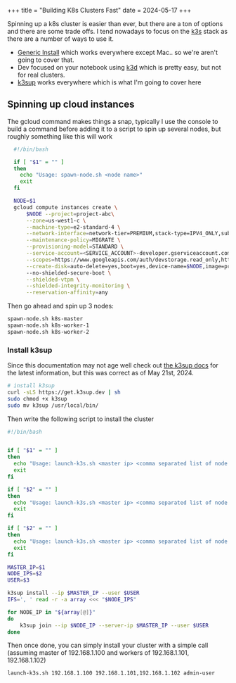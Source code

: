 +++
title = "Building K8s Clusters Fast"
date = 2024-05-17
+++

Spinning up a k8s cluster is easier than ever, but there are a ton of options and there are some trade offs. I tend nowadays to focus on the [k3s](https://k3s.io/) stack as there are a number of ways to use it.

* [Generic Install](https://k3s.io/) which works everywhere except Mac.. so we're aren't going to cover that.
* Dev focused on your notebook using [k3d](https://k3d.io/v5.6.3/) which is pretty easy, but not for real clusters.
* [k3sup](https://github.com/alexellis/k3sup) works everywhere which is what I'm going to cover here

## Spinning up cloud instances

The gcloud command makes things a snap, typically I use the console to build a command before adding it to a script to spin up several nodes, but roughly something like this will work

```bash
  #!/bin/bash

  if [ "$1" = "" ]
  then
    echo "Usage: spawn-node.sh <node name>"
    exit
  fi

  NODE=$1
  gcloud compute instances create \
      $NODE --project=project-abc\
      --zone=us-west1-c \
      --machine-type=e2-standard-4 \
      --network-interface=network-tier=PREMIUM,stack-type=IPV4_ONLY,subnet=MY_SUBNET\
      --maintenance-policy=MIGRATE \
      --provisioning-model=STANDARD \
      --service-account=<SERVICE_ACCOUNT>-developer.gserviceaccount.com \
      --scopes=https://www.googleapis.com/auth/devstorage.read_only,https://www.googleapis.com/auth/logging.write,https://www.googleapis.com/auth/monitoring.write,https://www.googleapis.com/auth/servicecontrol,https://www.googleapis.com/auth/service.management.readonly,https://www.googleapis.com/auth/trace.append \
      --create-disk=auto-delete=yes,boot=yes,device-name=$NODE,image=projects/debian-cloud/global/images/debian-12-bookworm-v20240415,mode=rw,size=100,type=projects/project-abc/zones/us-west1-c/diskTypes/
      --no-shielded-secure-boot \
      --shielded-vtpm \
      --shielded-integrity-monitoring \
      --reservation-affinity=any
```

Then go ahead and spin up 3 nodes:

```bash
spawn-node.sh k8s-master
spawn-node.sh k8s-worker-1
spawn-node.sh k8s-worker-2
```

### Install k3sup 

Since this documentation may not age well check out [the k3sup docs](https://github.com/alexellis/k3sup) for the latest information, but this was correct as of May 21st, 2024.
 
```bash
# install k3sup
curl -sLS https://get.k3sup.dev | sh
sudo chmod +x k3sup
sudo mv k3sup /usr/local/bin/
```

Then write the following script to install the cluster

```bash
#!/bin/bash


if [ "$1" = "" ]
then
  echo "Usage: launch-k3s.sh <master ip> <comma separated list of node ips> <node user>"
  exit
fi

if [ "$2" = "" ]
then
  echo "Usage: launch-k3s.sh <master ip> <comma separated list of node ips> <node user>"
  exit
fi

if [ "$2" = "" ]
then
  echo "Usage: launch-k3s.sh <master ip> <comma separated list of node ips> <node user>"
  exit
fi

MASTER_IP=$1
NODE_IPS=$2
USER=$3

k3sup install --ip $MASTER_IP --user $USER
IFS=', ' read -r -a array <<< "$NODE_IPS"

for NODE_IP in "${array[@]}"
do
    k3sup join --ip $NODE_IP --server-ip $MASTER_IP --user $USER
done
```
Then once done, you can simply install your cluster with a simple call (assuming master of 192.168.1.100 and workers of 192.168.1.101, 192.168.1.102)

```bash
launch-k3s.sh 192.168.1.100 192.168.1.101,192.168.1.102 admin-user  
```
